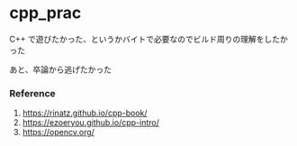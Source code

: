 # cpp_prac

C++ で遊びたかった、というかバイトで必要なのでビルド周りの理解をしたかった

あと、卒論から逃げたかった

### Reference
1. https://rinatz.github.io/cpp-book/
2. https://ezoeryou.github.io/cpp-intro/
3. https://opencv.org/
